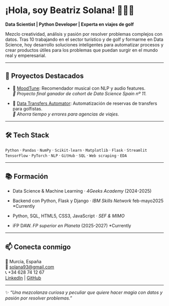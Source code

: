 # ¡Hola, soy Beatriz Solana! 👩‍💻✨

**Data Scientist | Python Developer | Experta en viajes de golf**

Mezclo creatividad, análisis y pasión por resolver problemas complejos con datos. Tras 10 trabajando en el sector turístico y de golf y formarme en Data Science, hoy desarrollo soluciones inteligentes para automatizar procesos y crear productos útiles para los problemas que puedan surgir en el mundo real y emperesarial.

---

## 🚀 Proyectos Destacados

- 🎵 [MoodTune](https://github.com/mezcolantriz/MoodTune): Recomendador musical con NLP y audio features.  
  _🧠 Proyecto final ganador de cohort de Data Science Spain nº 11._

- 🚌 [Data Transfers Automator](https://github.com/mezcolantriz): Automatización de reservas de transfers para golfistas.  
  _📍 Ahorra tiempo y errores para agencias de viajes._

---

## 🛠 Tech Stack

`Python` · `Pandas` · `NumPy` · `Scikit-learn` · `Matplotlib` · `Flask` · `Streamlit`  
`TensorFlow` · `PyTorch` · `NLP` · `GitHub` · `SQL` · `Web scraping` · `EDA`

---

## 📚 Formación

- Data Science & Machine Learning · *4Geeks Academy* (2024-2025)  
- Backend con Python, Flask y Django · *IBM Skills Network* feb-mayo2025 *Currently
- Python, SQL, HTML5, CSS3, JavaScript · *SEF & MIMO*

- iFP DAW. *FP superior en Planeta* (2025-2027) *Currently

---

## 📫 Conecta conmigo

📍 Murcia, España  
📧 solana93@gmail.com  
📞 +34 628 74 12 67  
[LinkedIn](https://www.linkedin.com/in/beatriz-solana) | [GitHub](https://github.com/mezcolantriz)

---

✨ _“Una mezcolanza curiosa y peculiar que quiere hacer magia con datos y pasión por resolver problemas.”_

